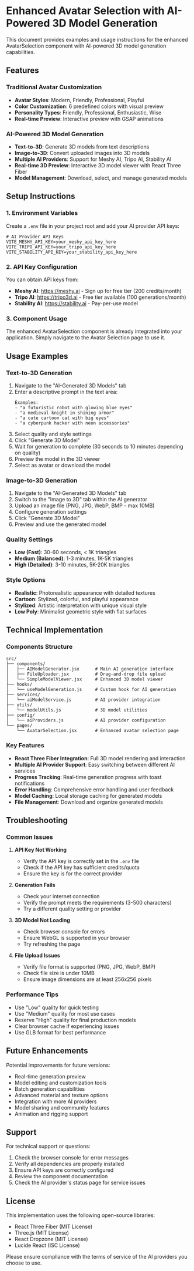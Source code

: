 # Enhanced Avatar Selection with AI-Powered 3D Model Generation

This document provides examples and usage instructions for the enhanced AvatarSelection component with AI-powered 3D model generation capabilities.

## Features

### Traditional Avatar Customization
- **Avatar Styles**: Modern, Friendly, Professional, Playful
- **Color Customization**: 6 predefined colors with visual preview
- **Personality Types**: Friendly, Professional, Enthusiastic, Wise
- **Real-time Preview**: Interactive preview with GSAP animations

### AI-Powered 3D Model Generation
- **Text-to-3D**: Generate 3D models from text descriptions
- **Image-to-3D**: Convert uploaded images into 3D models
- **Multiple AI Providers**: Support for Meshy AI, Tripo AI, Stability AI
- **Real-time 3D Preview**: Interactive 3D model viewer with React Three Fiber
- **Model Management**: Download, select, and manage generated models

## Setup Instructions

### 1. Environment Variables
Create a `.env` file in your project root and add your AI provider API keys:

```env
# AI Provider API Keys
VITE_MESHY_API_KEY=your_meshy_api_key_here
VITE_TRIPO_API_KEY=your_tripo_api_key_here
VITE_STABILITY_API_KEY=your_stability_api_key_here
```

### 2. API Key Configuration
You can obtain API keys from:
- **Meshy AI**: https://meshy.ai - Sign up for free tier (200 credits/month)
- **Tripo AI**: https://tripo3d.ai - Free tier available (100 generations/month)
- **Stability AI**: https://stability.ai - Pay-per-use model

### 3. Component Usage
The enhanced AvatarSelection component is already integrated into your application. Simply navigate to the Avatar Selection page to use it.

## Usage Examples

### Text-to-3D Generation
1. Navigate to the "AI-Generated 3D Models" tab
2. Enter a descriptive prompt in the text area:
   ```
   Examples:
   - "a futuristic robot with glowing blue eyes"
   - "a medieval knight in shining armor"
   - "a cute cartoon cat with big eyes"
   - "a cyberpunk hacker with neon accessories"
   ```
3. Select quality and style settings
4. Click "Generate 3D Model"
5. Wait for generation to complete (30 seconds to 10 minutes depending on quality)
6. Preview the model in the 3D viewer
7. Select as avatar or download the model

### Image-to-3D Generation
1. Navigate to the "AI-Generated 3D Models" tab
2. Switch to the "Image to 3D" tab within the AI generator
3. Upload an image file (PNG, JPG, WebP, BMP - max 10MB)
4. Configure generation settings
5. Click "Generate 3D Model"
6. Preview and use the generated model

### Quality Settings
- **Low (Fast)**: 30-60 seconds, < 1K triangles
- **Medium (Balanced)**: 1-3 minutes, 1K-5K triangles
- **High (Detailed)**: 3-10 minutes, 5K-20K triangles

### Style Options
- **Realistic**: Photorealistic appearance with detailed textures
- **Cartoon**: Stylized, colorful, and playful appearance
- **Stylized**: Artistic interpretation with unique visual style
- **Low Poly**: Minimalist geometric style with flat surfaces

## Technical Implementation

### Components Structure
```
src/
├── components/
│   ├── AIModelGenerator.jsx      # Main AI generation interface
│   ├── FileUploader.jsx          # Drag-and-drop file upload
│   └── SimpleModelViewer.jsx     # Enhanced 3D model viewer
├── hooks/
│   └── useModelGeneration.js     # Custom hook for AI generation
├── services/
│   └── aiModelService.js         # AI provider integration
├── utils/
│   └── modelUtils.js             # 3D model utilities
├── config/
│   └── aiProviders.js            # AI provider configuration
└── pages/
    └── AvatarSelection.jsx       # Enhanced avatar selection page
```

### Key Features
- **React Three Fiber Integration**: Full 3D model rendering and interaction
- **Multiple AI Provider Support**: Easy switching between different AI services
- **Progress Tracking**: Real-time generation progress with toast notifications
- **Error Handling**: Comprehensive error handling and user feedback
- **Model Caching**: Local storage caching for generated models
- **File Management**: Download and organize generated models

## Troubleshooting

### Common Issues

1. **API Key Not Working**
   - Verify the API key is correctly set in the `.env` file
   - Check if the API key has sufficient credits/quota
   - Ensure the key is for the correct provider

2. **Generation Fails**
   - Check your internet connection
   - Verify the prompt meets the requirements (3-500 characters)
   - Try a different quality setting or provider

3. **3D Model Not Loading**
   - Check browser console for errors
   - Ensure WebGL is supported in your browser
   - Try refreshing the page

4. **File Upload Issues**
   - Verify file format is supported (PNG, JPG, WebP, BMP)
   - Check file size is under 10MB
   - Ensure image dimensions are at least 256x256 pixels

### Performance Tips
- Use "Low" quality for quick testing
- Use "Medium" quality for most use cases
- Reserve "High" quality for final production models
- Clear browser cache if experiencing issues
- Use GLB format for best performance

## Future Enhancements

Potential improvements for future versions:
- Real-time generation preview
- Model editing and customization tools
- Batch generation capabilities
- Advanced material and texture options
- Integration with more AI providers
- Model sharing and community features
- Animation and rigging support

## Support

For technical support or questions:
1. Check the browser console for error messages
2. Verify all dependencies are properly installed
3. Ensure API keys are correctly configured
4. Review the component documentation
5. Check the AI provider's status page for service issues

## License

This implementation uses the following open-source libraries:
- React Three Fiber (MIT License)
- Three.js (MIT License)
- React Dropzone (MIT License)
- Lucide React (ISC License)

Please ensure compliance with the terms of service of the AI providers you choose to use.
